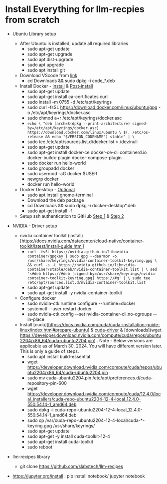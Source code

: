 # Install Everything for llm-recpies from scratch

- Ubuntu Library setup
    - After Ubuntu is installed, update all required libraries
        - sudo apt-get update
        - sudo apt-get upgrade
        - sudo apt dist-upgrade
        - sudo apt upgrade
        - sudo apt install git
    - Download VScode from [link](https://code.visualstudio.com/docs/?dv=linux64_deb)
        - cd Downloads && sudo dpkg -i code_*.deb
    - Install Docker  - [Install](https://docs.docker.com/engine/install/ubuntu/) & [Post-install](https://docs.docker.com/engine/install/linux-postinstall/#manage-docker-as-a-non-root-user) 
        - sudo apt-get update
        - sudo apt-get install ca-certificates curl
        - sudo install -m 0755 -d /etc/apt/keyrings
        - sudo curl -fsSL https://download.docker.com/linux/ubuntu/gpg -o /etc/apt/keyrings/docker.asc
        - sudo chmod a+r /etc/apt/keyrings/docker.asc
        - ` echo \
        "deb [arch=$(dpkg --print-architecture) signed-by=/etc/apt/keyrings/docker.asc] https://download.docker.com/linux/ubuntu \
        $(. /etc/os-release && echo "$VERSION_CODENAME") stable" | \ `
        - sudo tee /etc/apt/sources.list.d/docker.list > /dev/null
        - sudo apt-get update
        - sudo apt-get install docker-ce docker-ce-cli containerd.io docker-buildx-plugin docker-compose-plugin
        - sudo docker run hello-world
        - sudo groupadd docker
        - sudo usermod -aG docker $USER
        - newgrp docker
        - docker run hello-world
    - Docker Desktop - [Optional](https://docs.docker.com/desktop/install/ubuntu/)
        - sudo apt install gnome-terminal
        - Download the deb package
        - cd Downloads && sudo dpkg -i docker-desktop*.deb
        - sudo apt-get install -f
    - Setup ssh authentication to GitHub [Step 1](https://docs.github.com/en/authentication/connecting-to-github-with-ssh/generating-a-new-ssh-key-and-adding-it-to-the-ssh-agent) & [Step 2](https://docs.github.com/en/authentication/connecting-to-github-with-ssh/adding-a-new-ssh-key-to-your-github-account) 


- NVIDIA - Driver setup
    - nvidia container toolkit (install)[https://docs.nvidia.com/datacenter/cloud-native/container-toolkit/latest/install-guide.html]
        - `curl -fsSL https://nvidia.github.io/libnvidia-container/gpgkey | sudo gpg --dearmor -o /usr/share/keyrings/nvidia-container-toolkit-keyring.gpg \
    && curl -s -L https://nvidia.github.io/libnvidia-container/stable/deb/nvidia-container-toolkit.list | \
        sed 's#deb https://#deb [signed-by=/usr/share/keyrings/nvidia-container-toolkit-keyring.gpg] https://#g' | \
        sudo tee /etc/apt/sources.list.d/nvidia-container-toolkit.list`
        - sudo apt-get update
        - sudo apt-get install -y nvidia-container-toolkit
    - Configure docker
        - sudo nvidia-ctk runtime configure --runtime=docker
        - systemctl --user restart docker
        - sudo nvidia-ctk config --set nvidia-container-cli.no-cgroups --in-place
    - Install [cuda][https://docs.nvidia.com/cuda/cuda-installation-guide-linux/index.html#prepare-ubuntu] & [cuda-driver](https://docs.nvidia.com/cuda/cuda-installation-guide-linux/) & [downloads](wget https://developer.download.nvidia.com/compute/cuda/repos/ubuntu2204/x86_64/cuda-ubuntu2204.pin) . Note - Below versions are applicable as of March 30, 2024. You will have different version later. This is only a guide of steps.
        - sudo apt install build-essential
        - wget https://developer.download.nvidia.com/compute/cuda/repos/ubuntu2204/x86_64/cuda-ubuntu2204.pin
        - sudo mv cuda-ubuntu2204.pin /etc/apt/preferences.d/cuda-repository-pin-600
        - wget https://developer.download.nvidia.com/compute/cuda/12.4.0/local_installers/cuda-repo-ubuntu2204-12-4-local_12.4.0-550.54.14-1_amd64.deb
        - sudo dpkg -i cuda-repo-ubuntu2204-12-4-local_12.4.0-550.54.14-1_amd64.deb
        - sudo cp /var/cuda-repo-ubuntu2204-12-4-local/cuda-*-keyring.gpg /usr/share/keyrings/
        - sudo apt-get update
        - sudo apt-get -y install cuda-toolkit-12-4
        - sudo apt-get install cuda-toolkit
        - sudo reboot

- llm-recipes library
    - git clone https://github.com/slabstech/llm-recipes

- https://jupyter.org/install : pip install notebook/ jupyter notebook